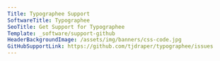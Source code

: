 ```yaml
---
Title: Typographee Support
SoftwareTitle: Typographee
SeoTitle: Get Support for Typographee
Template: _software/support-github
HeaderBackgroundImage: /assets/img/banners/css-code.jpg
GitHubSupportLink: https://github.com/tjdraper/typographee/issues
---
```

